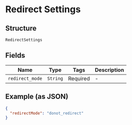 
# Redirect Settings

## Structure

`RedirectSettings`

## Fields

| Name | Type | Tags | Description |
|  --- | --- | --- | --- |
| `redirect_mode` | `String` | Required | - |

## Example (as JSON)

```json
{
  "redirectMode": "donot_redirect"
}
```

